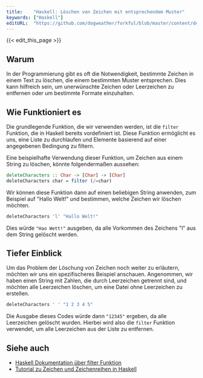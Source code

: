 ```yaml
---
title:    "Haskell: Löschen von Zeichen mit entsprechendem Muster"
keywords: ["Haskell"]
editURL:  "https://github.com/dogweather/forkful/blob/master/content/de/haskell/deleting-characters-matching-a-pattern.md"
---
```


{{< edit_this_page >}}

## Warum

In der Programmierung gibt es oft die Notwendigkeit, bestimmte Zeichen in einem Text zu löschen, die einem bestimmten Muster entsprechen. Dies kann hilfreich sein, um unerwünschte Zeichen oder Leerzeichen zu entfernen oder um bestimmte Formate einzuhalten.

## Wie Funktioniert es

Die grundlegende Funktion, die wir verwenden werden, ist die `filter` Funktion, die in Haskell bereits vordefiniert ist. Diese Funktion ermöglicht es uns, eine Liste zu durchlaufen und Elemente basierend auf einer angegebenen Bedingung zu filtern.

Eine beispielhafte Verwendung dieser Funktion, um Zeichen aus einem String zu löschen, könnte folgendermaßen aussehen:

```haskell
deleteCharacters :: Char -> [Char] -> [Char]
deleteCharacters char = filter (/=char)
```

Wir können diese Funktion dann auf einen beliebigen String anwenden, zum Beispiel auf "Hallo Welt!" und bestimmen, welche Zeichen wir löschen möchten.

```haskell
deleteCharacters 'l' "Hallo Welt!"
```

Dies würde `"Hao Wett!"` ausgeben, da alle Vorkommen des Zeichens "l" aus dem String gelöscht werden.

## Tiefer Einblick

Um das Problem der Löschung von Zeichen noch weiter zu erläutern, möchten wir uns ein spezifischeres Beispiel anschauen. Angenommen, wir haben einen String mit Zahlen, die durch Leerzeichen getrennt sind, und möchten alle Leerzeichen löschen, um eine Datei ohne Leerzeichen zu erstellen.

```haskell
deleteCharacters ' ' "1 2 3 4 5"
```

Die Ausgabe dieses Codes würde dann `"12345"` ergeben, da alle Leerzeichen gelöscht wurden. Hierbei wird also die `filter` Funktion verwendet, um alle Leerzeichen aus der Liste zu entfernen.

## Siehe auch

- [Haskell Dokumentation über filter Funktion](https://www.haskell.org/tutorial/arrays.html#sect13.3)
- [Tutorial zu Zeichen und Zeichenreihen in Haskell](https://wiki.haskell.org/Character_and_string_explorations)